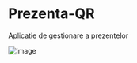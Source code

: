 # Prezenta-QR
Aplicatie de gestionare a prezentelor


![image](https://user-images.githubusercontent.com/56819922/139263854-3f3d9dbf-4b22-443c-9d2b-eefbf605c4dd.png)
